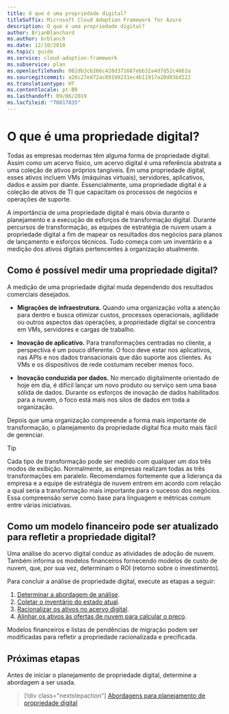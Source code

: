 ```yaml
---
title: O que é uma propriedade digital?
titleSuffix: Microsoft Cloud Adoption Framework for Azure
description: O que é uma propriedade digital?
author: BrianBlanchard
ms.author: brblanch
ms.date: 12/10/2018
ms.topic: guide
ms.service: cloud-adoption-framework
ms.subservice: plan
ms.openlocfilehash: 082db3cb266c428d371687ebb32a4d7d52c4663a
ms.sourcegitcommit: a26c27ed72ac89198231ec4b11917a20d03bd222
ms.translationtype: HT
ms.contentlocale: pt-BR
ms.lasthandoff: 09/06/2019
ms.locfileid: "70817835"
---
```

<!-- markdownlint-disable MD026 -->

# <a name="what-is-a-digital-estate"></a>O que é uma propriedade digital?

Todas as empresas modernas têm alguma forma de propriedade digital. Assim como um acervo físico, um acervo digital é uma referência abstrata a uma coleção de ativos próprios tangíveis. Em uma propriedade digital, esses ativos incluem VMs (máquinas virtuais), servidores, aplicativos, dados e assim por diante. Essencialmente, uma propriedade digital é a coleção de ativos de TI que capacitam os processos de negócios e operações de suporte.

A importância de uma propriedade digital é mais óbvia durante o planejamento e a execução de esforços de transformação digital. Durante percursos de transformação, as equipes de estratégia de nuvem usam a propriedade digital a fim de mapear os resultados dos negócios para planos de lançamento e esforços técnicos. Tudo começa com um inventário e a medição dos ativos digitais pertencentes à organização atualmente.

## <a name="how-can-a-digital-estate-be-measured"></a>Como é possível medir uma propriedade digital?

A medição de uma propriedade digital muda dependendo dos resultados comerciais desejados.

- **Migrações de infraestrutura.** Quando uma organização volta a atenção para dentro e busca otimizar custos, processos operacionais, agilidade ou outros aspectos das operações, a propriedade digital se concentra em VMs, servidores e cargas de trabalho.

- **Inovação de aplicativo.** Para transformações centradas no cliente, a perspectiva é um pouco diferente. O foco deve estar nos aplicativos, nas APIs e nos dados transacionais que dão suporte aos clientes. As VMs e os dispositivos de rede costumam receber menos foco.

- **Inovação conduzida por dados.** No mercado digitalmente orientado de hoje em dia, é difícil lançar um novo produto ou serviço sem uma base sólida de dados. Durante os esforços de inovação de dados habilitados para a nuvem, o foco está mais nos silos de dados em toda a organização.

Depois que uma organização compreende a forma mais importante de transformação, o planejamento da propriedade digital fica muito mais fácil de gerenciar.

> [!TIP]
> Cada tipo de transformação pode ser medido com qualquer um dos três modos de exibição. Normalmente, as empresas realizam todas as três transformações em paralelo. Recomendamos fortemente que a liderança da empresa e a equipe de estratégia de nuvem entrem em acordo com relação a qual seria a transformação mais importante para o sucesso dos negócios. Essa compreensão serve como base para linguagem e métricas comum entre várias iniciativas.

## <a name="how-can-a-financial-model-be-updated-to-reflect-the-digital-estate"></a>Como um modelo financeiro pode ser atualizado para refletir a propriedade digital?

Uma análise do acervo digital conduz as atividades de adoção de nuvem. Também informa os modelos financeiros fornecendo modelos de custo de nuvem, que, por sua vez, determinam o ROI (retorno sobre o investimento).

Para concluir a análise de propriedade digital, execute as etapas a seguir:

1. [Determinar a abordagem de análise](approach.md).
1. [Coletar o inventário do estado atual](inventory.md).
1. [Racionalizar os ativos no acervo digital](rationalize.md).
1. [Alinhar os ativos às ofertas de nuvem para calcular o preço](calculate.md).

Modelos financeiros e listas de pendências de migração podem ser modificadas para refletir a propriedade racionalizada e precificada.

## <a name="next-steps"></a>Próximas etapas

Antes de iniciar o planejamento de propriedade digital, determine a abordagem a ser usada.

> [!div class="nextstepaction"]
> [Abordagens para planejamento de propriedade digital](approach.md)
